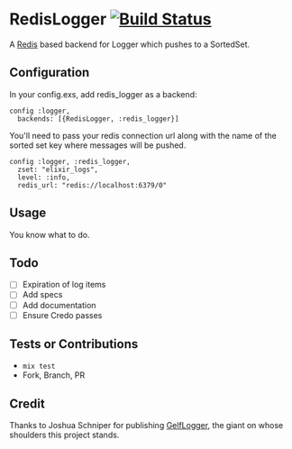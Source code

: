 # RedisLogger [![Build Status](https://travis-ci.org/suddenrushofsushi/redis_logger.svg?branch=master)](https://travis-ci.org/suddenrushofsushi/redis_logger)

A [Redis](https://redis.io/) based backend for Logger which pushes to a SortedSet.

## Configuration

In your config.exs, add redis_logger as a backend:

```
config :logger,
  backends: [{RedisLogger, :redis_logger}]
```

You'll need to pass your redis connection url along with the name of the sorted set key where messages will be pushed.

```
config :logger, :redis_logger,
  zset: "elixir_logs",
  level: :info,
  redis_url: "redis://localhost:6379/0"
```

## Usage

You know what to do.

## Todo

- [ ] Expiration of log items
- [ ] Add specs
- [ ] Add documentation
- [ ] Ensure Credo passes

## Tests or Contributions

- `mix test`
- Fork, Branch, PR


## Credit

Thanks to Joshua Schniper for publishing [GelfLogger](https://github.com/jschniper/gelf_logger), the giant on whose shoulders this project stands.
